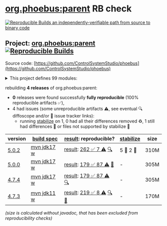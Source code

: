 [org.phoebus:parent](https://central.sonatype.com/artifact/org.phoebus/parent/versions) RB check
=======

[![Reproducible Builds](https://reproducible-builds.org/images/logos/rb.svg) an independently-verifiable path from source to binary code](https://reproducible-builds.org/)

## Project: [org.phoebus:parent](https://central.sonatype.com/artifact/org.phoebus/parent/versions) [![Reproducible Builds](https://img.shields.io/endpoint?url=https://raw.githubusercontent.com/jvm-repo-rebuild/reproducible-central/master/content/org/phoebus/badge.json)](https://github.com/jvm-repo-rebuild/reproducible-central/blob/master/content/org/phoebus/README.md)

Source code: [https://github.com/ControlSystemStudio/phoebus](https://github.com/ControlSystemStudio/phoebus)

<details><summary>This project defines 99 modules:</summary>

* [org.phoebus:app](https://central.sonatype.com/artifact/org.phoebus/app/overview)
* [org.phoebus:app-3d-viewer](https://central.sonatype.com/artifact/org.phoebus/app-3d-viewer/overview)
* [org.phoebus:app-alarm](https://central.sonatype.com/artifact/org.phoebus/app-alarm/overview)
* [org.phoebus:app-alarm-audio-annunciator](https://central.sonatype.com/artifact/org.phoebus/app-alarm-audio-annunciator/overview)
* [org.phoebus:app-alarm-datasouce](https://central.sonatype.com/artifact/org.phoebus/app-alarm-datasouce/overview)
* [org.phoebus:app-alarm-freetts-annunciator](https://central.sonatype.com/artifact/org.phoebus/app-alarm-freetts-annunciator/overview)
* [org.phoebus:app-alarm-logging-ui](https://central.sonatype.com/artifact/org.phoebus/app-alarm-logging-ui/overview)
* [org.phoebus:app-alarm-model](https://central.sonatype.com/artifact/org.phoebus/app-alarm-model/overview)
* [org.phoebus:app-alarm-ui](https://central.sonatype.com/artifact/org.phoebus/app-alarm-ui/overview)
* [org.phoebus:app-channel](https://central.sonatype.com/artifact/org.phoebus/app-channel/overview)
* [org.phoebus:app-channel-channelfinder](https://central.sonatype.com/artifact/org.phoebus/app-channel-channelfinder/overview)
* [org.phoebus:app-channel-utility](https://central.sonatype.com/artifact/org.phoebus/app-channel-utility/overview)
* [org.phoebus:app-channel-views](https://central.sonatype.com/artifact/org.phoebus/app-channel-views/overview)
* [org.phoebus:app-console](https://central.sonatype.com/artifact/org.phoebus/app-console/overview)
* [org.phoebus:app-credentials-management](https://central.sonatype.com/artifact/org.phoebus/app-credentials-management/overview)
* [org.phoebus:app-databrowser](https://central.sonatype.com/artifact/org.phoebus/app-databrowser/overview)
* [org.phoebus:app-databrowser-json](https://central.sonatype.com/artifact/org.phoebus/app-databrowser-json/overview)
* [org.phoebus:app-databrowser-timescale](https://central.sonatype.com/artifact/org.phoebus/app-databrowser-timescale/overview)
* [org.phoebus:app-diag](https://central.sonatype.com/artifact/org.phoebus/app-diag/overview)
* [org.phoebus:app-display](https://central.sonatype.com/artifact/org.phoebus/app-display/overview)
* [org.phoebus:app-display-actions](https://central.sonatype.com/artifact/org.phoebus/app-display-actions/overview)
* [org.phoebus:app-display-adapters](https://central.sonatype.com/artifact/org.phoebus/app-display-adapters/overview)
* [org.phoebus:app-display-convert-edm](https://central.sonatype.com/artifact/org.phoebus/app-display-convert-edm/overview)
* [org.phoebus:app-display-convert-medm](https://central.sonatype.com/artifact/org.phoebus/app-display-convert-medm/overview)
* [org.phoebus:app-display-editor](https://central.sonatype.com/artifact/org.phoebus/app-display-editor/overview)
* [org.phoebus:app-display-fonts](https://central.sonatype.com/artifact/org.phoebus/app-display-fonts/overview)
* [org.phoebus:app-display-linearmeter](https://central.sonatype.com/artifact/org.phoebus/app-display-linearmeter/overview)
* [org.phoebus:app-display-model](https://central.sonatype.com/artifact/org.phoebus/app-display-model/overview)
* [org.phoebus:app-display-navigation](https://central.sonatype.com/artifact/org.phoebus/app-display-navigation/overview)
* [org.phoebus:app-display-representation](https://central.sonatype.com/artifact/org.phoebus/app-display-representation/overview)
* [org.phoebus:app-display-representation-javafx](https://central.sonatype.com/artifact/org.phoebus/app-display-representation-javafx/overview)
* [org.phoebus:app-display-runtime](https://central.sonatype.com/artifact/org.phoebus/app-display-runtime/overview)
* [org.phoebus:app-display-thumbwheel](https://central.sonatype.com/artifact/org.phoebus/app-display-thumbwheel/overview)
* [org.phoebus:app-email](https://central.sonatype.com/artifact/org.phoebus/app-email/overview)
* [org.phoebus:app-email-ui](https://central.sonatype.com/artifact/org.phoebus/app-email-ui/overview)
* [org.phoebus:app-errlog](https://central.sonatype.com/artifact/org.phoebus/app-errlog/overview)
* [org.phoebus:app-eslog](https://central.sonatype.com/artifact/org.phoebus/app-eslog/overview)
* [org.phoebus:app-filebrowser](https://central.sonatype.com/artifact/org.phoebus/app-filebrowser/overview)
* [org.phoebus:app-imageviewer](https://central.sonatype.com/artifact/org.phoebus/app-imageviewer/overview)
* [org.phoebus:app-log-configuration](https://central.sonatype.com/artifact/org.phoebus/app-log-configuration/overview)
* [org.phoebus:app-logbook](https://central.sonatype.com/artifact/org.phoebus/app-logbook/overview)
* [org.phoebus:app-logbook-elog](https://central.sonatype.com/artifact/org.phoebus/app-logbook-elog/overview)
* [org.phoebus:app-logbook-inmemory](https://central.sonatype.com/artifact/org.phoebus/app-logbook-inmemory/overview)
* [org.phoebus:app-logbook-olog](https://central.sonatype.com/artifact/org.phoebus/app-logbook-olog/overview)
* [org.phoebus:app-logbook-olog-client](https://central.sonatype.com/artifact/org.phoebus/app-logbook-olog-client/overview)
* [org.phoebus:app-logbook-olog-client-es](https://central.sonatype.com/artifact/org.phoebus/app-logbook-olog-client-es/overview)
* [org.phoebus:app-logbook-olog-ui](https://central.sonatype.com/artifact/org.phoebus/app-logbook-olog-ui/overview)
* [org.phoebus:app-logbook-ui](https://central.sonatype.com/artifact/org.phoebus/app-logbook-ui/overview)
* [org.phoebus:app-pace](https://central.sonatype.com/artifact/org.phoebus/app-pace/overview)
* [org.phoebus:app-perfmon](https://central.sonatype.com/artifact/org.phoebus/app-perfmon/overview)
* [org.phoebus:app-probe](https://central.sonatype.com/artifact/org.phoebus/app-probe/overview)
* [org.phoebus:app-pvtable](https://central.sonatype.com/artifact/org.phoebus/app-pvtable/overview)
* [org.phoebus:app-pvtree](https://central.sonatype.com/artifact/org.phoebus/app-pvtree/overview)
* [org.phoebus:app-rtplot](https://central.sonatype.com/artifact/org.phoebus/app-rtplot/overview)
* [org.phoebus:app-save-and-restore](https://central.sonatype.com/artifact/org.phoebus/app-save-and-restore/overview)
* [org.phoebus:app-scan](https://central.sonatype.com/artifact/org.phoebus/app-scan/overview)
* [org.phoebus:app-scan-client](https://central.sonatype.com/artifact/org.phoebus/app-scan-client/overview)
* [org.phoebus:app-scan-model](https://central.sonatype.com/artifact/org.phoebus/app-scan-model/overview)
* [org.phoebus:app-scan-ui](https://central.sonatype.com/artifact/org.phoebus/app-scan-ui/overview)
* [org.phoebus:app-trends](https://central.sonatype.com/artifact/org.phoebus/app-trends/overview)
* [org.phoebus:app-trends-archive-datasource](https://central.sonatype.com/artifact/org.phoebus/app-trends-archive-datasource/overview)
* [org.phoebus:app-trends-archive-reader](https://central.sonatype.com/artifact/org.phoebus/app-trends-archive-reader/overview)
* [org.phoebus:app-trends-rich-adapters](https://central.sonatype.com/artifact/org.phoebus/app-trends-rich-adapters/overview)
* [org.phoebus:app-trends-simple-adapters](https://central.sonatype.com/artifact/org.phoebus/app-trends-simple-adapters/overview)
* [org.phoebus:app-update](https://central.sonatype.com/artifact/org.phoebus/app-update/overview)
* [org.phoebus:app-utility](https://central.sonatype.com/artifact/org.phoebus/app-utility/overview)
* [org.phoebus:app-utility-preference-manager](https://central.sonatype.com/artifact/org.phoebus/app-utility-preference-manager/overview)
* [org.phoebus:core](https://central.sonatype.com/artifact/org.phoebus/core/overview)
* [org.phoebus:core-email](https://central.sonatype.com/artifact/org.phoebus/core-email/overview)
* [org.phoebus:core-formula](https://central.sonatype.com/artifact/org.phoebus/core-formula/overview)
* [org.phoebus:core-framework](https://central.sonatype.com/artifact/org.phoebus/core-framework/overview)
* [org.phoebus:core-launcher](https://central.sonatype.com/artifact/org.phoebus/core-launcher/overview)
* [org.phoebus:core-logbook](https://central.sonatype.com/artifact/org.phoebus/core-logbook/overview)
* [org.phoebus:core-pv](https://central.sonatype.com/artifact/org.phoebus/core-pv/overview)
* [org.phoebus:core-pv-ca](https://central.sonatype.com/artifact/org.phoebus/core-pv-ca/overview)
* [org.phoebus:core-pv-jackie](https://central.sonatype.com/artifact/org.phoebus/core-pv-jackie/overview)
* [org.phoebus:core-pv-mqtt](https://central.sonatype.com/artifact/org.phoebus/core-pv-mqtt/overview)
* [org.phoebus:core-pv-opva](https://central.sonatype.com/artifact/org.phoebus/core-pv-opva/overview)
* [org.phoebus:core-pv-pva](https://central.sonatype.com/artifact/org.phoebus/core-pv-pva/overview)
* [org.phoebus:core-pv-tango](https://central.sonatype.com/artifact/org.phoebus/core-pv-tango/overview)
* [org.phoebus:core-pva](https://central.sonatype.com/artifact/org.phoebus/core-pva/overview)
* [org.phoebus:core-security](https://central.sonatype.com/artifact/org.phoebus/core-security/overview)
* [org.phoebus:core-types](https://central.sonatype.com/artifact/org.phoebus/core-types/overview)
* [org.phoebus:core-ui](https://central.sonatype.com/artifact/org.phoebus/core-ui/overview)
* [org.phoebus:core-util](https://central.sonatype.com/artifact/org.phoebus/core-util/overview)
* [org.phoebus:core-vtype](https://central.sonatype.com/artifact/org.phoebus/core-vtype/overview)
* [org.phoebus:core-websocket](https://central.sonatype.com/artifact/org.phoebus/core-websocket/overview)
* [org.phoebus:dependencies](https://central.sonatype.com/artifact/org.phoebus/dependencies/overview)
* [org.phoebus:install-jars](https://central.sonatype.com/artifact/org.phoebus/install-jars/overview)
* [org.phoebus:parent](https://central.sonatype.com/artifact/org.phoebus/parent/overview)
* [org.phoebus:phoebus-target](https://central.sonatype.com/artifact/org.phoebus/phoebus-target/overview)
* [org.phoebus:save-and-restore](https://central.sonatype.com/artifact/org.phoebus/save-and-restore/overview)
* [org.phoebus:save-and-restore-logging](https://central.sonatype.com/artifact/org.phoebus/save-and-restore-logging/overview)
* [org.phoebus:save-and-restore-model](https://central.sonatype.com/artifact/org.phoebus/save-and-restore-model/overview)
* [org.phoebus:save-and-restore-util](https://central.sonatype.com/artifact/org.phoebus/save-and-restore-util/overview)
* [org.phoebus:service-alarm-config-logger](https://central.sonatype.com/artifact/org.phoebus/service-alarm-config-logger/overview)
* [org.phoebus:service-alarm-logger](https://central.sonatype.com/artifact/org.phoebus/service-alarm-logger/overview)
* [org.phoebus:service-save-and-restore](https://central.sonatype.com/artifact/org.phoebus/service-save-and-restore/overview)
* [org.phoebus:services](https://central.sonatype.com/artifact/org.phoebus/services/overview)
</details>

rebuilding **4 releases** of org.phoebus:parent:
- **0** releases were found successfully **fully reproducible** (100% reproducible artifacts :white_check_mark:),
- 4 had issues (some unreproducible artifacts :warning:, see eventual :mag: diffoscope and/or :memo: issue tracker links):
  - running [stabilize](doc/stabilize.md) on 1, 0 had all their differences removed :recycle:, 1 still had differences :rotating_light: or files not supported by stabilize :no_entry_sign:

| version | [build spec](/BUILDSPEC.md) | [result](https://reproducible-builds.org/docs/jvm/): reproducible? | [stabilize](https://github.com/google/oss-rebuild/blob/main/cmd/stabilize/README.md) | size |
| -- | --------- | ------ | ------ | -- |
| [5.0.2](https://central.sonatype.com/artifact/org.phoebus/parent/5.0.2/pom) | [mvn jdk17 w](phoebus-5.0.2.buildspec) | [result](parent-5.0.2.buildinfo): [262 :white_check_mark:  7 :warning:](parent-5.0.2.buildcompare) [:mag:](parent-5.0.2.diffoscope) | 5 :rotating_light: 2 :no_entry_sign: | 310M |
| [5.0.0](https://central.sonatype.com/artifact/org.phoebus/parent/5.0.0/pom) | [mvn jdk17 w](phoebus-5.0.0.buildspec) | [result](parent-5.0.0.buildinfo): [179 :white_check_mark:  87 :warning:](parent-5.0.0.buildcompare) [:memo:](https://github.com/ControlSystemStudio/phoebus/pull/3416) | - | 305M |
| [4.7.4](https://central.sonatype.com/artifact/org.phoebus/parent/4.7.4/pom) | [mvn jdk17 w](phoebus-4.7.4.buildspec) | [result](parent-4.7.4.buildinfo): [179 :white_check_mark:  87 :warning:](parent-4.7.4.buildcompare) [:mag:](parent-4.7.4.diffoscope) | - | 305M |
| [4.7.3](https://central.sonatype.com/artifact/org.phoebus/parent/4.7.3/pom) | [mvn jdk11 w](phoebus-4.7.3.buildspec) | [result](parent-4.7.3.buildinfo): [219 :white_check_mark:  8 :warning:](parent-4.7.3.buildcompare) [:mag:](parent-4.7.3.diffoscope) [:memo:](https://github.com/ControlSystemStudio/phoebus/pull/2904) | - | 170M |

<i>(size is calculated without javadoc, that has been excluded from reproducibility checks)</i>
